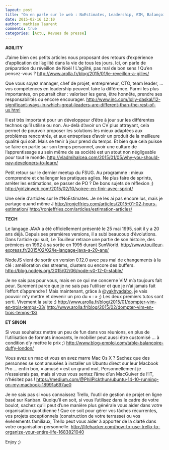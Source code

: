 ```yaml
---
layout: post
title: "On en parle sur le web : NoEstimates, Leadership, VIM, Balançoire …"
date: 2015-02-16 12:10
author: mathieu laurent
comments: true
categories: [Actu, Revues de presse]
---
```

<strong>AGILITY</strong>

J’aime bien ces petits articles nous proposant des retours d’expérience d’application de l’agilité dans la vie de tous les jours.
Ici, on parle de préparation du réveillon de Noël !
L’agilité, pas mal de bon sens ! Qu’en pensez-vous ?
<a title="http://www.arolla.fr/blog/2015/01/le-reveillon-a-gilles/" href="http://www.arolla.fr/blog/2015/01/le-reveillon-a-gilles/" target="_blank">http://www.arolla.fr/blog/2015/01/le-reveillon-a-gilles/</a>

Que vous soyez manager, chef de projet, entrepreneur, CTO, team leader, … vos compétences en leadership peuvent faire la différence.
Parmi les plus importantes, on pourrait citer : valoriser les gens, être honnête, prendre ses responsabilités ou encore encourager.
<a title="http://www.inc.com/lolly-daskal/12-significant-ways-in-which-great-leaders-are-different-than-the-rest-of-us.html" href="http://www.inc.com/lolly-daskal/12-significant-ways-in-which-great-leaders-are-different-than-the-rest-of-us.html" target="_blank">http://www.inc.com/lolly-daskal/12-significant-ways-in-which-great-leaders-are-different-than-the-rest-of-us.html</a>

Il est très important pour un développeur d’être à jour sur les différentes technos qu’il utilise ou non.
Au-delà d’avoir un CV plus attrayant, cela permet de pourvoir proposer les solutions les mieux adaptées aux problèmes rencontrés, et aux entreprises d’avoir un produit de la meilleure qualité qui soit.
Mais se tenir à jour prend du temps. Et bien que cela puisse se faire en partie sur son temps personnel, avoir une culture de l’apprentissage au sein même de sa société est un atout non négligeable pour tout le monde.
<a title="http://vladmihalcea.com/2015/01/05/why-you-should-pay-developers-to-learn/" href="http://vladmihalcea.com/2015/01/05/why-you-should-pay-developers-to-learn/" target="_blank">http://vladmihalcea.com/2015/01/05/why-you-should-pay-developers-to-learn/</a>

Petit retour sur le dernier meetup du FSUG.
Au programme : mieux comprendre et challenger les pratiques agiles.
Ne plus faire de sprints, arrêter les estimations, se passer de PO ? De bons sujets de réflexion ;)
<a title="http://girlzinweb.com/2015/02/10/soiree-en-finir-avec-sprint/" href="http://girlzinweb.com/2015/02/10/soiree-en-finir-avec-sprint/" target="_blank">http://girlzinweb.com/2015/02/10/soiree-en-finir-avec-sprint/</a>

Une série d’articles sur le #NoEstimates.
Je ne les ai pas encore lus, mais je partage quand même J
<a title="http://ronjeffries.com/articles/2015-01-02-hours-estimation/" href="http://ronjeffries.com/articles/2015-01-02-hours-estimation/" target="_blank">http://ronjeffries.com/articles/2015-01-02-hours-estimation/</a>
<a title="http://ronjeffries.com/articles/estimation-articles/" href="http://ronjeffries.com/articles/estimation-articles/" target="_blank">http://ronjeffries.com/articles/estimation-articles/</a>

<strong>TECH</strong>

Le langage JAVA a été officiellement présenté le 25 mai 1995, soit il y a 20 ans déjà.
Depuis ses premières versions, il a subi beaucoup d’évolutions.
Dans l’article qui suit, Le Touilleur retrace une partie de son histoire, des prémices en 1992 à sa sortie en 1995 durant SunWorld.
<a title="http://www.touilleur-express.fr/2015/02/02/le-langage-java-a-20-ans/" href="http://www.touilleur-express.fr/2015/02/02/le-langage-java-a-20-ans/" target="_blank">http://www.touilleur-express.fr/2015/02/02/le-langage-java-a-20-ans/</a>

NodeJS vient de sortir en version 0.12.0 avec pas mal de changements à la clé : amélioration des streams, clusters ou encore des buffers.
<a title="http://blog.nodejs.org/2015/02/06/node-v0-12-0-stable/" href="http://blog.nodejs.org/2015/02/06/node-v0-12-0-stable/" target="_blank">http://blog.nodejs.org/2015/02/06/node-v0-12-0-stable/</a>

Je ne sais pas pour vous, mais en ce qui me concerne VIM m’a toujours fait peur. Surement parce que je ne sais pas l’utiliser et que je n’ai jamais fait l’effort d’apprendre !
Mais maintenant, grâce à <a href="https://twitter.com/yakhyadabo" target="_blank">@yakhyadabo</a>, je vais pouvoir m’y mettre et devenir un pro du « : » ;)
Les deux premiers tutos sont sorti. Vivement la suite ;)
<a title="http://www.arolla.fr/blog/2015/01/dompter-vim-en-trois-temps-03/" href="http://www.arolla.fr/blog/2015/01/dompter-vim-en-trois-temps-03/" target="_blank">http://www.arolla.fr/blog/2015/01/dompter-vim-en-trois-temps-03/</a>
<a title="http://www.arolla.fr/blog/2015/02/dompter-vim-en-trois-temps-13/" href="http://www.arolla.fr/blog/2015/02/dompter-vim-en-trois-temps-13/" target="_blank">http://www.arolla.fr/blog/2015/02/dompter-vim-en-trois-temps-13/</a>

<strong>ET SINON</strong>

Si vous souhaitez mettre un peu de fun dans vos réunions, en plus de l’utilisation de formats innovants, le mobilier peut aussi être customisé … à condition d’y mettre le prix ;)
<a title="http://www.blog-emploi.com/table-balancoire-duffy-london/" href="http://www.blog-emploi.com/table-balancoire-duffy-london/" target="_blank">http://www.blog-emploi.com/table-balancoire-duffy-london/</a>

Vous avez un mac et vous en avez marre Mac Os X ?
Sachez que des personnes se sont amusées à installer un Ubuntu direct sur leur Macbook Pro … enfin bon, « amusé » est un grand mot.
Personnellement je n’essaierais pas, mais si vous vous sentez l’âme d’un MacGuiver de l’IT, n’hésitez pas !
<a title="https://medium.com/@PhilPlckthun/ubuntu-14-10-running-on-my-macbook-18991a697ae0" href="https://medium.com/@PhilPlckthun/ubuntu-14-10-running-on-my-macbook-18991a697ae0" target="_blank">https://medium.com/@PhilPlckthun/ubuntu-14-10-running-on-my-macbook-18991a697ae0</a>

Je ne sais pas si vous connaissez Trello, l’outil de gestion de projet en ligne basé sur Kanban.
Quoiqu’il en soit, si vous l’utilisez dans le cadre de votre boulot, sachez qu’il peut d’une manière plus générale vous aider dans votre organisation quotidienne !
Que ce soit pour gérer vos tâches récurrentes, vos projets exceptionnels (construction de votre terrasse) ou vos événements familiaux, Trello peut vous aider à apporter de la clarté dans votre organisation personnelle.
<a title="http://lifehacker.com/how-to-use-trello-to-organize-your-entire-life-1683821040" href="http://lifehacker.com/how-to-use-trello-to-organize-your-entire-life-1683821040" target="_blank">http://lifehacker.com/how-to-use-trello-to-organize-your-entire-life-1683821040</a>

Enjoy ;)

